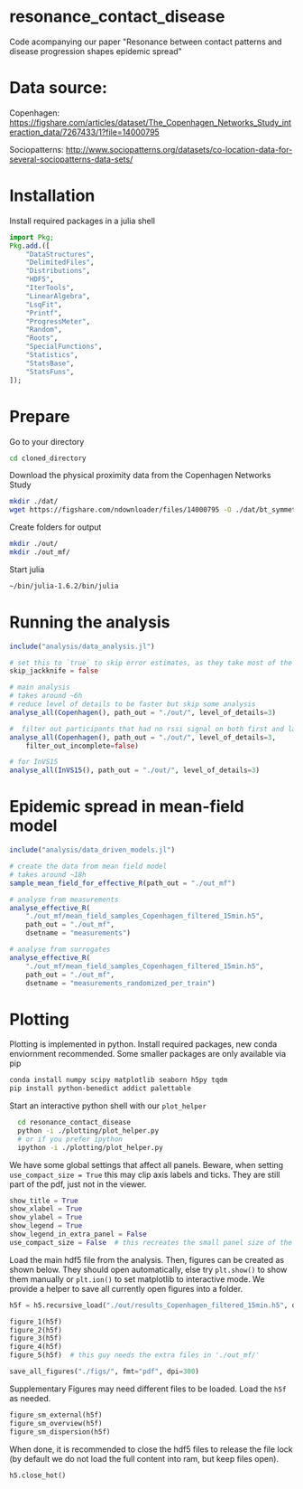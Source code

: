 # resonance_contact_disease
Code acompanying our paper "Resonance between contact patterns and disease progression shapes epidemic spread"

# Data source:
Copenhagen:
https://figshare.com/articles/dataset/The_Copenhagen_Networks_Study_interaction_data/7267433/1?file=14000795

Sociopatterns:
http://www.sociopatterns.org/datasets/co-location-data-for-several-sociopatterns-data-sets/

# Installation

Install required packages in a julia shell

```julia
import Pkg;
Pkg.add.([
    "DataStructures",
    "DelimitedFiles",
    "Distributions",
    "HDF5",
    "IterTools",
    "LinearAlgebra",
    "LsqFit",
    "Printf",
    "ProgressMeter",
    "Random",
    "Roots",
    "SpecialFunctions",
    "Statistics",
    "StatsBase",
    "StatsFuns",
]);
```

# Prepare
Go to your directory

```bash
cd cloned_directory
```

Download the physical proximity data from the Copenhagen Networks Study

```bash
mkdir ./dat/
wget https://figshare.com/ndownloader/files/14000795 -O ./dat/bt_symmetric.csv
```

Create folders for output

```bash
mkdir ./out/
mkdir ./out_mf/
```

Start julia
```bash
~/bin/julia-1.6.2/bin/julia
```

# Running the analysis
```julia
include("analysis/data_analysis.jl")

# set this to `true` to skip error estimates, as they take most of the time.
skip_jackknife = false

# main analysis
# takes around ~6h
# reduce level of details to be faster but skip some analysis
analyse_all(Copenhagen(), path_out = "./out/", level_of_details=3)

#  filter out participants that had no rssi signal on both first and last day of study
analyse_all(Copenhagen(), path_out = "./out/", level_of_details=3,
    filter_out_incomplete=false)

# for InVS15
analyse_all(InVS15(), path_out = "./out/", level_of_details=3)
```


# Epidemic spread in mean-field model
```julia
include("analysis/data_driven_models.jl")

# create the data from mean field model
# takes around ~18h
sample_mean_field_for_effective_R(path_out = "./out_mf")

# analyse from measurements
analyse_effective_R(
    "./out_mf/mean_field_samples_Copenhagen_filtered_15min.h5",
    path_out = "./out_mf",
    dsetname = "measurements")

# analyse from surrogates
analyse_effective_R(
    "./out_mf/mean_field_samples_Copenhagen_filtered_15min.h5",
    path_out = "./out_mf",
    dsetname = "measurements_randomized_per_train")

```


# Plotting

Plotting is implemented in python.
Install required packages, new conda enviornment recommended. Some smaller packages are only available via pip

```bash
conda install numpy scipy matplotlib seaborn h5py tqdm
pip install python-benedict addict palettable
```

Start an interactive python shell with our `plot_helper`

```bash
  cd resonance_contact_disease
  python -i ./plotting/plot_helper.py
  # or if you prefer ipython
  ipython -i ./plotting/plot_helper.py
```

We have some global settings that affect all panels. Beware, when setting `use_compact_size = True` this may clip axis labels and ticks. They are still part of the pdf, just not in the viewer.

```python
show_title = True
show_xlabel = True
show_ylabel = True
show_legend = True
show_legend_in_extra_panel = False
use_compact_size = False  # this recreates the small panel size of the manuscript
```

Load the main hdf5 file from the analysis. Then, figures can be created as shown below. They should open automatically, else try `plt.show()` to show them manually or `plt.ion()` to set matplotlib to interactive mode. We provide a helper to save all currently open figures into a folder.

```python
h5f = h5.recursive_load("./out/results_Copenhagen_filtered_15min.h5", dtype=bdict, keepdim=True)

figure_1(h5f)
figure_2(h5f)
figure_3(h5f)
figure_4(h5f)
figure_5(h5f)  # this guy needs the extra files in './out_mf/'

save_all_figures("./figs/", fmt="pdf", dpi=300)
```

Supplementary Figures may need different files to be loaded. Load the `h5f` as needed.

```python
figure_sm_external(h5f)
figure_sm_overview(h5f)
figure_sm_dispersion(h5f)
```

When done, it is recommended to close the hdf5 files to release the file lock (by default we do not load the full content into ram, but keep files open).

```python
h5.close_hot()
```

